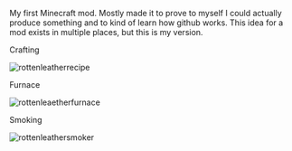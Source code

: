 My first Minecraft mod. Mostly made it to prove to myself I could actually produce something and to kind of learn how github works. This idea for a mod exists in multiple places, but this is my version. 

Crafting
 
![rottenleatherrecipe](https://user-images.githubusercontent.com/84058146/214477673-b28be2a8-466e-45bd-8a2b-cc78625f4a03.png)


Furnace 
 
![rottenleaetherfurnace](https://user-images.githubusercontent.com/84058146/214477689-14eb3462-82be-4729-8f36-8d3a600c0fab.png)


Smoking
 
![rottenleathersmoker](https://user-images.githubusercontent.com/84058146/214477699-c6543832-a236-486d-84e1-71139c198623.png)
